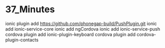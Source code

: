 # 37_Minutes

ionic plugin add https://github.com/phonegap-build/PushPlugin.git
ionic add ionic-service-core
ionic add ngCordova
ionic add ionic-service-push
cordova plugin add ionic-plugin-keyboard
cordova plugin add cordova-plugin-contacts
